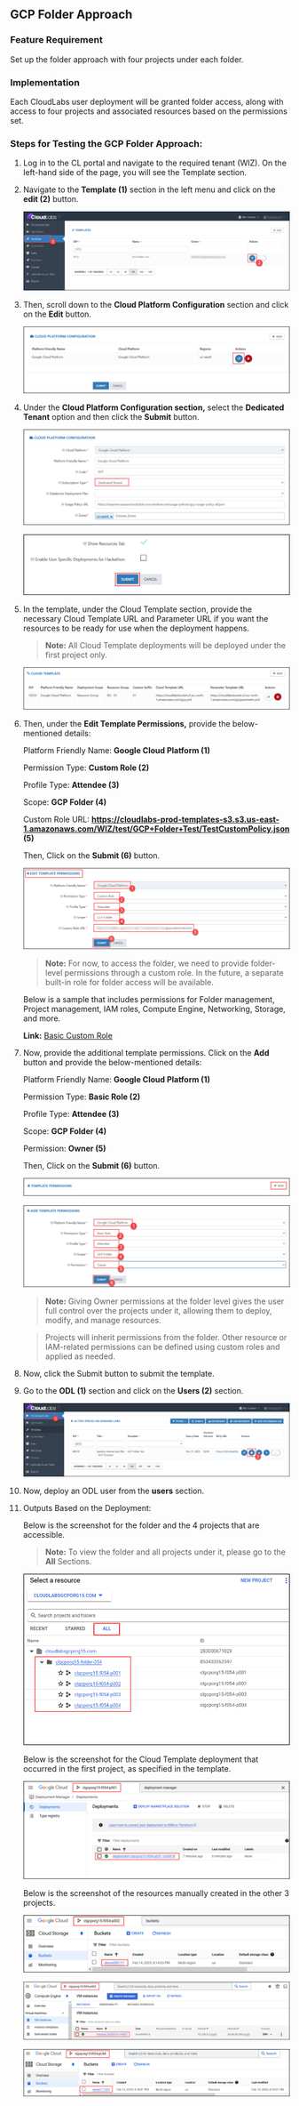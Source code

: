 ## GCP Folder Approach

### Feature Requirement
Set up the folder approach with four projects under each folder.

### Implementation
Each CloudLabs user deployment will be granted folder access, along with access to four projects and associated resources based on the permissions set.

### Steps for Testing the GCP Folder Approach:

1. Log in to the CL portal and navigate to the required tenant (WIZ). On the left-hand side of the page, you will see the Template section.

2. Navigate to the **Template (1)** section in the left menu and click on the **edit (2)** button.

   ![](/img/01.png)

3. Then, scroll down to the **Cloud Platform Configuration** section and click on the **Edit** button.

   ![](/img/02.png)

4. Under the **Cloud Platform Configuration section,** select the **Dedicated Tenant** option and then click the **Submit** button.

   ![](/img/03.png)

   ![](/img/04.png)

5. In the template, under the Cloud Template section, provide the necessary Cloud Template URL and Parameter URL if you want the resources to be ready for use when 
   the deployment happens.

   >**Note:** All Cloud Template deployments will be deployed under the first project only.

   ![](/img/template.png)

6. Then, under the **Edit Template Permissions,** provide the below-mentioned details: 

   Platform Friendly Name: **Google Cloud Platform (1)**

   Permission Type: **Custom Role (2)**

   Profile Type: **Attendee (3)**

   Scope: **GCP Folder (4)**

   Custom Role URL: **https://cloudlabs-prod-templates-s3.s3.us-east-1.amazonaws.com/WIZ/test/GCP+Folder+Test/TestCustomPolicy.json (5)**
   
   Then, Click on the **Submit (6)** button.

   ![](/img/05.png)

   >**Note:** For now, to access the folder, we need to provide folder-level permissions through a custom role. 
   >In the future, a separate built-in role for folder access will be available. 

   Below is a sample that includes permissions for Folder management, Project management, IAM roles, Compute Engine, Networking, Storage, and more.

   **Link:** [Basic Custom Role](https://cloudlabs-prod-templates-s3.s3.us-east-1.amazonaws.com/WIZ/test/GCP+Folder+Test/TestCustomPolicy.json)

7.  Now, provide the additional template permissions. Click on the **Add** button and provide the below-mentioned details:

    Platform Friendly Name: **Google Cloud Platform (1)**

    Permission Type: **Basic Role (2)**

    Profile Type: **Attendee (3)**

    Scope: **GCP Folder (4)**

    Permission: **Owner (5)**

    Then, Click on the **Submit (6)** button.

    ![](/img/06.png)

    ![](/img/07.png)

    >**Note:**  Giving Owner permissions at the folder level gives the user full control over the projects under it, allowing them to deploy, modify, and manage resources.

    >Projects will inherit permissions from the folder. Other resource or IAM-related permissions can be defined using custom roles and applied as needed.

8. Now, click the Submit button to submit the template.

9. Go to the **ODL (1)** section and click on the **Users (2)** section.

    ![](/img/08.png)

10. Now, deploy an ODL user from the **users** section.

11. Outputs Based on the Deployment:

    Below is the screenshot for the folder and the 4 projects that are accessible.

    >**Note:** To view the folder and all projects under it, please go to the **All** Sections.

    ![](/img/09.png)

    Below is the screenshot for the Cloud Template deployment that occurred in the first project, as specified in the template.

    ![](/img/10.png)

    Below is the screenshot of the resources manually created in the other 3 projects.

    ![](/img/11.png)

    ![](/img/12.png)

    ![](/img/13.png)
    
